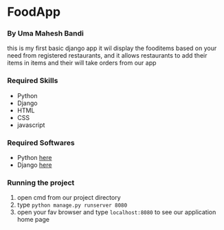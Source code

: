 # FoodApp
### By Uma Mahesh Bandi
this is my first basic django app it wil display the fooditems based on your need from registered restaurants, and it allows restaurants to add their items in items and their will take orders from our app
### Required Skills
* Python
* Django
* HTML
* CSS
* javascript
### Required Softwares
* Python [here](https://www.python.org/downloads/)
* Django [here](https://docs.djangoproject.com/en/2.1/topics/install/)
### Running the project
1. open cmd from our project directory
2. type `python manage.py runserver 8080`
3. open your fav browser and type `localhost:8080` to see our application home page
